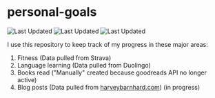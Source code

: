 # personal-goals
![Last Updated](https://img.shields.io/date/1614905454?color=FC4C02&label=Fitness%20Updated&logo=strava)
![Last Updated](https://img.shields.io/date/1614905454?color=7ac70c&label=Language%20Updated&logo=duolingo)
![Last Updated](https://img.shields.io/date/1614905454?color=e9e5cd&label=Books%20Updated&logo=goodreads)

I use this repository to keep track of my progress in these major areas:

1. Fitness (Data pulled from Strava)
2. Language learning (Data pulled from Duolingo)
3. Books read ("Manually" created because goodreads API no longer active)
4. Blog posts (Data pulled from [harveybarnhard.com](https://harveybarnhard.com)) (in progress)
